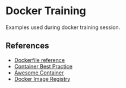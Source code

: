 # Docker Training

Examples used during docker training session.

## References

* [Dockerfile reference](https://docs.docker.com/engine/reference/builder/)
* [Container Best Practice](http://docs.projectatomic.io/container-best-practices/)
* [Awesome Container](https://github.com/pditommaso/awesome-containers)
* [Docker Image Registry](https://hub.docker.com/search?image_filter=official&type=image)